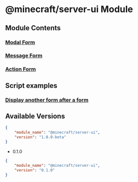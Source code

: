 # @minecraft/server-ui Module

## Module Contents

### [Modal Form](./ModalForm.js)

### [Message Form](./MessageForm.js)

### [Action Form](./ActionForm.js)

## Script examples

### [Display another form after a form](./form-after-form.md)

## Available Versions
```json
{
    "module_name": "@minecraft/server-ui",
    "version": "1.0.0-beta"
}
```
- 0.1.0
```json
{
    "module_name": "@minecraft/server-ui",
    "version": "0.1.0"
}
```